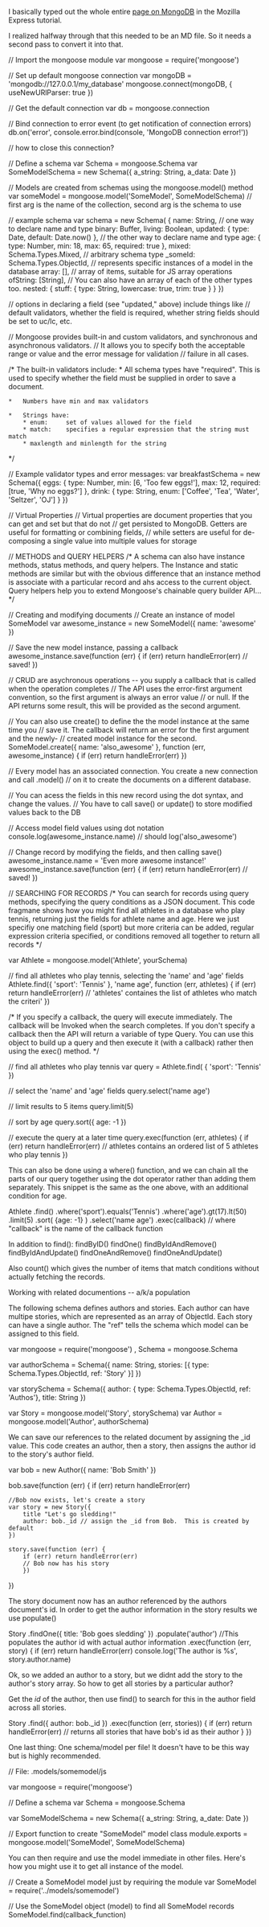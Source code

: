 I basically typed out the whole entire [page on MongoDB](https://developer.mozilla.org/en-US/docs/Learn/Server-side/Express_Nodejs/mongoose) in the Mozilla Express tutorial.

I realized halfway through that this needed to be an MD file.  So it needs a second pass to convert it into that.

// Import the mongoose module
var mongoose = require('mongoose')

// Set up default mongoose connection
var mongoDB = 'mongodb://127.0.0.1/my_database'
mongoose.connect(mongoDB, { useNewURlParser: true })

// Get the default connection
var db = mongoose.connection

// Bind connection to error event (to get notification of connection errors)
db.on('error', console.error.bind(console, 'MongoDB connection error!'))

// how to close this connection?

// Define a schema
var Schema = mongoose.Schema
var SomeModelSchema = new Schema({
  a_string: String,
  a_data: Date
})

// Models are created from schemas using the mongoose.model() method
var someModel = mongoose.model('SomeModel', SomeModelSchema)
// first arg is the name of the collection, second arg is the schema to use

// example schema
var schema = new Schema(
  {
    name: String, // one way to declare name and type
    binary: Buffer,
    living: Boolean,
    updated: { type: Date, default: Date.now() }, // the other way to declare name and type
    age: { type: Number, min: 18, max: 65, required: true },
    mixed: Schema.Types.Mixed, // arbitrary schema type
    _someId: Schema.Types.ObjectId, // represents specific instances of a model in the database
    array: [], // array of items, suitable for JS array operations
    ofString: [String], // You can also have an array of each of the other types too.
    nested: { stuff: { type: String, lowercase: true, trim: true } }
  })

// options in declaring a field (see "updated," above) include things like
// default validators, whether the field is required, whether string fields should be set to uc/lc, etc.

// Mongoose provides built-in and custom validators, and synchronous and asynchronous validators.
// It allows you to specify both the acceptable range or value and the error message for validation
// failure in all cases.

/*
  The built-in validators include:
    *  All schema types have "required".  This is used to specify whether the field must be
        supplied in order to save a document.

    *	Numbers have min and max validators

    *  	Strings have:
    	* enum: 	set of values allowed for the field
    	* match: 	specifies a regular expression that the string must match
    	* maxlength and minlength for the string
*/

// Example validator types and error messages:
var breakfastSchema = new Schema({
  eggs: {
    type: Number,
    min: [6, 'Too few eggs!'],
    max: 12,
    required: [true, 'Why no eggs?']
  },
  drink: {
    type: String,
    enum: ['Coffee', 'Tea', 'Water', 'Seltzer', 'OJ']
  }
})

// Virtual Properties
//	Virtual properties are document properties that you can get and set but that do not
// get persisted to MongoDB.  Getters are useful for formatting or combining fields,
// while setters are useful for de-composing a single value into multiple values for storage

// METHODS and QUERY HELPERS
/* A schema can also have instance methods, status methods, and query helpers.  The
	Instance and static methods are similar but with the obvious difference that an instance method
	is associate with a particular record and ahs access to the current object.  Query helpers
	help you to extend Mongoose's chainable query builder API...
*/

// Creating and modifying documents
// Create an instance of model SomeModel
var awesome_instance = new SomeModel({ name: 'awesome' })

// Save the new model instance, passing a callback
awesome_instance.save(function (err) {
  if (err) return handleError(err)
  // saved!
})

// CRUD are asychronous operations -- you supply a callback that is called when the operation completes
// The API uses the error-first argument convention, so the first argument is always an error value
// or null.  If the API returns some result, this will be provided as the second argument.

// You can also use create() to define the the model instance at the same time you
// save it.  The callback will return an error for the first argument and the newly-
// created model instance for the second.
SomeModel.create({ name: 'also_awesome' }, function (err, awesome_instance) {
  if (err) return handleError(err)
})

// Every model has an associated connection.  You create a new connection and call .model()
// on it to create the documents on a different database.

// You can acess the fields in this new record using the dot syntax, and change the values.
// You have to call save() or update() to store modified values back to the DB

// Access model field values using dot notation
console.log(awesome_instance.name) // should log('also_awesome')

// Change record by modifying the fields, and then calling save()
awesome_instance.name = 'Even more awesome instance!'
awesome_instance.save(function (err) {
  if (err) return handleError(err) // saved!
})

// SEARCHING FOR RECORDS
/*	You can search for records using query methods, specifying the query conditions as a JSON document.
	This code fragmane shows how you might find all athletes in a database who play tennis,
	returning just the fields for athlete name and age.  Here we just specifiy one matching field
	(sport) but more criteria can be added, regular expression criteria specified, or conditions
	removed all together to return all records
*/

var Athlete = mongoose.model('Athlete', yourSchema)

// find all athletes who play tennis, selecting the 'name' and 'age' fields
Athlete.find({ 'sport': 'Tennis' }, 'name age', function (err, athletes) {
  if (err) return handleError(err)
  // 'athletes' containes the list of athletes who match the criteri'
})

/* 	If you specify a callback, the query will execute immediately.  The callback will be
	Invoked when the search completes.  If you don't specify a callback then the API will return
	a variable of type Query.  You can use this object to build up a query and then execute it
	(with a callback) rather then using the exec() method.
*/

// find all athletes who play tennis
var query = Athlete.find( { 'sport': 'Tennis' })

// select the 'name' and 'age' fields
query.select('name age')

// limit results to 5 items
query.limit(5)

// sort by age
query.sort({ age: -1 })

// execute the query at a later time
query.exec(function (err, athletes) {
	if (err) return handleError(err)
	// athletes contains an ordered list of 5 athletes who play tennis
})

This can also be done using a where() function, and we can chain all the parts of our query together using the dot operator rather than adding them separately.  This snippet is the same as the one above, with an additional condition for age.

Athlete
	.find()
	.where('sport').equals('Tennis')
	.where('age').gt(17).lt(50)
	.limit(5)
	.sort( {age: -1} )
	.select('name age')
	.exec(callback) // where "callback" is the name of the callback function

In addition to find():
	findByID()
	findOne()
	findByIdAndRemove()
	findByIdAndUpdate()
	findOneAndRemove()
	findOneAndUpdate()

Also count() which gives the number of items that match conditions without actually fetching the records.

Working with related documentions -- a/k/a population

The following schema defines authors and stories. Each author can have multipe stories, which are represented as an array of ObjectId.  Each story can have a single author.  The "ref" tells the schema which model can be assigned to this field.

var mongoose = require('mongoose')
	, Schema = mongoose.Schema

var authorSchema = Schema({
	name: String,
	stories: [{ type: Schema.Types.ObjectId, ref: 'Story' }]
})

var storySchema = Schema({
	author: { type: Schema.Types.ObjectId, ref: 'Authos'},
	title: String
})

var Story = mongoose.model('Story', storySchema)
var Author = mongoose.model('Author', authorSchema)

We can save our references to the related document by assigning the _id value.  This code creates an author, then a story, then assigns the author id to the story's author field.

var bob = new Author({ name: 'Bob Smith' })

bob.save(function (err) {
	if (err) return handleError(err)

	//Bob now exists, let's create a story
	var story = new Story({
		title "Let's go sledding!"
		author: bob._id // assign the _id from Bob.  This is created by default
	})

	story.save(function (err) {
		if (err) return handleError(err)
		// Bob now has his story
		})
})

The story document now has an author referenced by the authors document's id.  In order to get the author information in the story results we use populate()

Story
	.findOne({ title: 'Bob goes sledding' })
	.populate('author') //This populates the author id with actual author information
	.exec(function (err, story) {
		if (err) return handleError(err)
		console.log('The author is %s', story.author.name)

Ok, so we added an author to a story, but we didnt add the story to the author's story array.  So how to get all stories by a particular author?

Get the _id_ of the author, then use find() to search for this in the author field across all stories.

Story
	.find({ author: bob._id })
	.exec(function (err, stories)) {
		if (err) return handleError(err)
		// returns all stories that have bob's id as their author
		}
	})

One last thing: One schema/model per file!  It doesn't have to be this way but is highly 
recommended.

// File: .models/somemodel/js

var mongoose = require('mongoose')

// Define a schema
var Schema = mongoose.Schema

var SomeModelSchema = new Schema({
	a_string:	String,
	a_date:		Date
})

// Export function to create "SomeModel" model class
module.exports = mongoose.model('SomeModel', SomeModelSchema)

You can then require and use the model immediate in other files.  Here's how you might use it to get all instance of the model.

// Create a SomeModel model just by requiring the module
var SomeModel = require('../models/somemodel')

// Use the SomeModel object (model) to find all SomeModel records
SomeModel.find(callback_function)